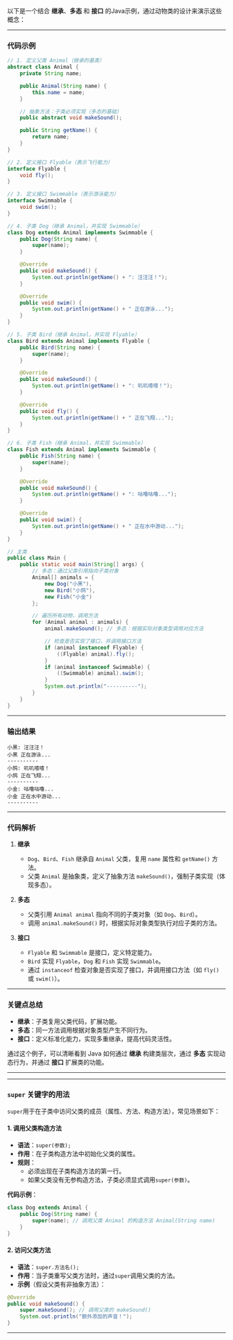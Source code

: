 以下是一个结合 **继承**、**多态** 和 **接口** 的Java示例，通过动物类的设计来演示这些概念：

---

### 代码示例

```java
// 1. 定义父类 Animal（继承的基类）
abstract class Animal {
    private String name;

    public Animal(String name) {
        this.name = name;
    }

    // 抽象方法：子类必须实现（多态的基础）
    public abstract void makeSound();

    public String getName() {
        return name;
    }
}

// 2. 定义接口 Flyable（表示飞行能力）
interface Flyable {
    void fly();
}

// 3. 定义接口 Swimmable（表示游泳能力）
interface Swimmable {
    void swim();
}

// 4. 子类 Dog（继承 Animal，并实现 Swimmable）
class Dog extends Animal implements Swimmable {
    public Dog(String name) {
        super(name);
    }

    @Override
    public void makeSound() {
        System.out.println(getName() + ": 汪汪汪！");
    }

    @Override
    public void swim() {
        System.out.println(getName() + " 正在游泳...");
    }
}

// 5. 子类 Bird（继承 Animal，并实现 Flyable）
class Bird extends Animal implements Flyable {
    public Bird(String name) {
        super(name);
    }

    @Override
    public void makeSound() {
        System.out.println(getName() + ": 叽叽喳喳！");
    }

    @Override
    public void fly() {
        System.out.println(getName() + " 正在飞翔...");
    }
}

// 6. 子类 Fish（继承 Animal，并实现 Swimmable）
class Fish extends Animal implements Swimmable {
    public Fish(String name) {
        super(name);
    }

    @Override
    public void makeSound() {
        System.out.println(getName() + ": 咕噜咕噜...");
    }

    @Override
    public void swim() {
        System.out.println(getName() + " 正在水中游动...");
    }
}

// 主类
public class Main {
    public static void main(String[] args) {
        // 多态：通过父类引用指向子类对象
        Animal[] animals = {
            new Dog("小黑"),
            new Bird("小鸽"),
            new Fish("小金")
        };

        // 遍历所有动物，调用方法
        for (Animal animal : animals) {
            animal.makeSound(); // 多态：根据实际对象类型调用对应方法

            // 检查是否实现了接口，并调用接口方法
            if (animal instanceof Flyable) {
                ((Flyable) animal).fly();
            }
            if (animal instanceof Swimmable) {
                ((Swimmable) animal).swim();
            }
            System.out.println("----------");
        }
    }
}
```

---

### 输出结果

```
小黑: 汪汪汪！
小黑 正在游泳...
----------
小鸽: 叽叽喳喳！
小鸽 正在飞翔...
----------
小金: 咕噜咕噜...
小金 正在水中游动...
----------
```

---

### **代码解析**

1. **继承**  
   - `Dog`、`Bird`、`Fish` 继承自 `Animal` 父类，复用 `name` 属性和 `getName()` 方法。
   - 父类 `Animal` 是抽象类，定义了抽象方法 `makeSound()`，强制子类实现（体现多态）。

2. **多态**  
   - 父类引用 `Animal animal` 指向不同的子类对象（如 `Dog`、`Bird`）。
   - 调用 `animal.makeSound()` 时，根据实际对象类型执行对应子类的方法。

3. **接口**  
   - `Flyable` 和 `Swimmable` 是接口，定义特定能力。
   - `Bird` 实现 `Flyable`，`Dog` 和 `Fish` 实现 `Swimmable`。
   - 通过 `instanceof` 检查对象是否实现了接口，并调用接口方法（如 `fly()` 或 `swim()`）。

---

### **关键点总结**
- **继承**：子类复用父类代码，扩展功能。
- **多态**：同一方法调用根据对象类型产生不同行为。
- **接口**：定义标准化能力，实现多重继承，提高代码灵活性。

通过这个例子，可以清晰看到 Java 如何通过 **继承** 构建类层次，通过 **多态** 实现动态行为，并通过 **接口** 扩展类的功能。



-------------------------------------------------------------------------
---

### **`super` 关键字的用法**

`super`用于在子类中访问父类的成员（属性、方法、构造方法），常见场景如下：

#### 1. **调用父类构造方法**
- **语法**：`super(参数);`
- **作用**：在子类构造方法中初始化父类的属性。
- **规则**：
  - 必须出现在子类构造方法的第一行。
  - 如果父类没有无参构造方法，子类必须显式调用`super(参数)`。
  
**代码示例**：
```java
class Dog extends Animal {
    public Dog(String name) {
        super(name); // 调用父类 Animal 的构造方法 Animal(String name)
    }
}
```

#### 2. **访问父类方法**
- **语法**：`super.方法名();`
- **作用**：当子类重写父类方法时，通过`super`调用父类的方法。
- **示例**（假设父类有非抽象方法）：
```java
@Override
public void makeSound() {
    super.makeSound(); // 调用父类的 makeSound()
    System.out.println("额外添加的声音！");
}
```

---


